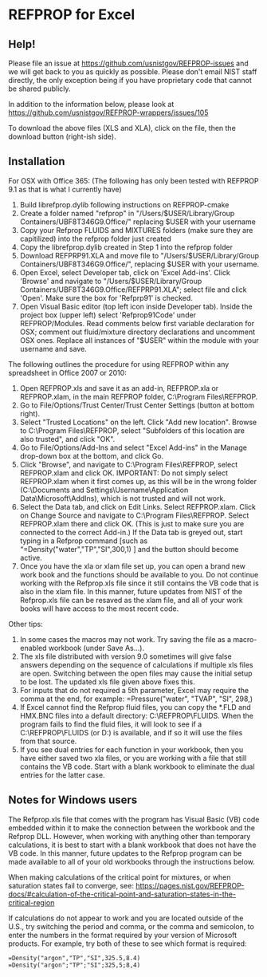 # REFPROP for Excel

Help!
-----

Please file an issue at https://github.com/usnistgov/REFPROP-issues and we will get back to you as quickly as possible.  Please don't email NIST staff directly, the only exception being if you have proprietary code that cannot be shared publicly.

In addition to the information below, please look at https://github.com/usnistgov/REFPROP-wrappers/issues/105

To download the above files (XLS and XLA), click on the file, then the download button (right-ish side).

Installation
------------

For OSX with Office 365:
(The following has only been tested with REFPROP 9.1 as that is what I currently have)

1.  Build librefprop.dylib following instructions on REFPROP-cmake
2.  Create a folder named "refprop" in "/Users/$USER/Library/Group Containers/UBF8T346G9.Office/" replacing $USER with your username
3.  Copy your Refprop FLUIDS and MIXTURES folders (make sure they are capitilized) into the refprop folder just created
4.  Copy the librefprop.dylib created in Step 1 into the refprop folder
5.  Download REFPRP91.XLA and move file to "/Users/$USER/Library/Group Containers/UBF8T346G9.Office/", replacing $USER with your username.
6.  Open Excel, select Developer tab, click on 'Excel Add-ins'. Click 'Browse' and navigate to "/Users/$USER/Library/Group Containers/UBF8T346G9.Office/REFPRP91.XLA"; select file and click 'Open'. Make sure the box for 'Refprp91' is checked.
7.  Open Visual Basic editor (top left icon inside Developer tab). Inside the project box (upper left) select 'Refprop91Code' under REFPROP/Modules. Read comments below first variable declaration for OSX; comment out fluid/mixture directory declarations and uncomment OSX ones. Replace all instances of "$USER" within the module with your username and save.

The following outlines the procedure for using REFPROP within any spreadsheet in Office 2007 or 2010:

1.  Open REFPROP.xls and save it as an add-in, REFPROP.xla or REFPROP.xlam, in the main REFPROP folder, C:\Program Files\REFPROP.
2.  Go to File/Options/Trust Center/Trust Center Settings (button at bottom right).
3.  Select "Trusted Locations" on the left.  Click "Add new location".  Browse to C:\Program Files\REFPROP, select "Subfolders of this location are also trusted", and click "OK".
4.  Go to File/Options/Add-Ins and select "Excel Add-ins" in the Manage drop-down box at the bottom, and click Go.
5.  Click "Browse", and navigate to C:\Program Files\REFPROP, select REFPROP.xlam and click OK.  IMPORTANT: Do not simply select REFPROP.xlam when it first comes up, as this will be in the wrong folder (C:\Documents and Settings\Username\Application Data\Microsoft\AddIns), which is not trusted and will not work. 
6.  Select the Data tab, and click on Edit Links.  Select REFPROP.xlam.  Click on Change Source and navigate to C:\Program Files\REFPROP.  Select REFPROP.xlam there and click OK.  (This is just to make sure you are connected to the correct Add-in.)  If the Data tab is greyed out, start typing in a Refprop command [such as “=Density("water","TP","SI",300,1) ] and the button should become active.
7.  Once you have the xla or xlam file set up, you can open a brand new work book and the functions should be available to you.  Do not continue working with the Refprop.xls file since it still contains the VB code that is also in the xlam file.  In this manner, future updates from NIST of the Refprop.xls file can be resaved as the xlam file, and all of your work books will have access to the most recent code.

Other tips:

1.  In some cases the macros may not work.  Try saving the file as a macro-enabled workbook (under Save As…).
2.  The xls file distributed with version 9.0 sometimes will give false answers depending on the sequence of calculations if multiple xls files are open.  Switching between the open files may cause the initial setup to be lost.  The updated xls file given above fixes this.
3.  For inputs that do not required a 5th parameter, Excel may require the comma at the end, for example:   =Pressure("water", "TVAP", "SI", 298,)
4.  If Excel cannot find the Refprop fluid files, you can copy the *.FLD and HMX.BNC files into a default directory:  C:\REFPROP\FLUIDS.  When the program fails to find the fluid files, it will look to see if a C:\REFPROP\FLUIDS (or D:) is available, and if so it will use the files from that source.
5.  If you see dual entries for each function in your workbook, then you have either saved two xla files, or you are working with a file that still contains the VB code.  Start with a blank workbook to eliminate the dual entries for the latter case.

## Notes for Windows users

The Refprop.xls file that comes with the program has Visual Basic (VB) code embedded within it to make the connection between the workbook and the Refprop DLL.  However, when working with anything other than temporary calculations, it is best to start with a blank workbook that does not have the VB code.  In this manner, future updates to the Refprop program can be made available to all of your old workbooks through the instructions below.

When making calculations of the critical point for mixtures, or when saturation states fail to converge, see:
https://pages.nist.gov/REFPROP-docs/#calculation-of-the-critical-point-and-saturation-states-in-the-critical-region

If calculations do not appear to work and you are located outside of the U.S., try switching the period and comma, or the comma and semicolon, to enter the numbers in the format required by your version of Microsoft products.  For example, try both of these to see which format is required:

    =Density("argon","TP","SI",325.5,8.4)
    =Density("argon";"TP";"SI";325,5;8,4)

